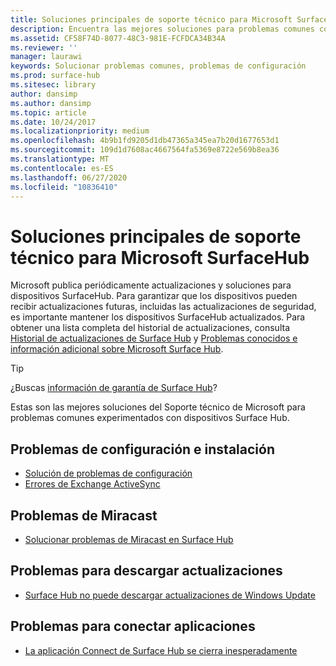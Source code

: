```yaml
---
title: Soluciones principales de soporte técnico para Microsoft SurfaceHub
description: Encuentra las mejores soluciones para problemas comunes con Surface Hub.
ms.assetid: CF58F74D-8077-48C3-981E-FCFDCA34B34A
ms.reviewer: ''
manager: laurawi
keywords: Solucionar problemas comunes, problemas de configuración
ms.prod: surface-hub
ms.sitesec: library
author: dansimp
ms.author: dansimp
ms.topic: article
ms.date: 10/24/2017
ms.localizationpriority: medium
ms.openlocfilehash: 4b9b1fd9205d1db47365a345ea7b20d1677653d1
ms.sourcegitcommit: 109d1d7608ac4667564fa5369e8722e569b8ea36
ms.translationtype: MT
ms.contentlocale: es-ES
ms.lasthandoff: 06/27/2020
ms.locfileid: "10836410"
---
```

# Soluciones principales de soporte técnico para Microsoft SurfaceHub

Microsoft publica periódicamente actualizaciones y soluciones para dispositivos SurfaceHub. Para garantizar que los dispositivos pueden recibir actualizaciones futuras, incluidas las actualizaciones de seguridad, es importante mantener los dispositivos SurfaceHub actualizados. Para obtener una lista completa del historial de actualizaciones, consulta [Historial de actualizaciones de Surface Hub](https://www.microsoft.com/surface/support/surface-hub/surface-hub-update-history) y [Problemas conocidos e información adicional sobre Microsoft Surface Hub](https://support.microsoft.com/help/4025643).

>[!TIP]
>¿Buscas [información de garantía de Surface Hub](https://support.microsoft.com/help/4040687/surface-surface-documents)?

Estas son las mejores soluciones del Soporte técnico de Microsoft para problemas comunes experimentados con dispositivos Surface Hub.

## Problemas de configuración e instalación

- [Solución de problemas de configuración](troubleshoot-surface-hub.md#setup-troubleshooting)
- [Errores de Exchange ActiveSync](troubleshoot-surface-hub.md#exchange-activesync-errors)

## Problemas de Miracast

- [Solucionar problemas de Miracast en Surface Hub](miracast-troubleshooting.md)
 
## Problemas para descargar actualizaciones

- [Surface Hub no puede descargar actualizaciones de Windows Update](https://support.microsoft.com/help/3191418/surface-hub-can-t-download-updates-from-windows-update)

## Problemas para conectar aplicaciones

- [La aplicación Connect de Surface Hub se cierra inesperadamente](https://support.microsoft.com/help/3157417/the-connect-app-in-surface-hub-exits-unexpectedly)


 


 





